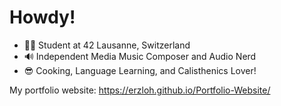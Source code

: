 # Howdy!
- 👨‍🎓 Student at 42 Lausanne, Switzerland
- 🔊 Independent Media Music Composer and Audio Nerd
- 😎 Cooking, Language Learning, and Calisthenics Lover!

My portfolio website: <a href="https://erzloh.github.io/Portfolio-Website/" target="_blank">https://erzloh.github.io/Portfolio-Website/</a>
